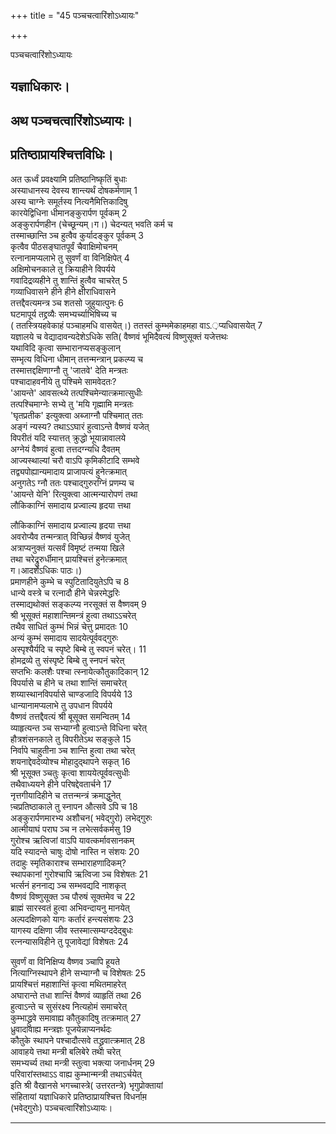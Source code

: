+++
title = "45 पञ्चचत्वारिंशोऽध्यायः"

+++





पञ्चचत्वारिंशोऽध्यायः  




  
  
यज्ञाधिकारः।  
-------------------  
अथ पञ्चचत्वारिंशोऽध्यायः।  
--------------------------  
प्रतिष्ठाप्रायश्चित्तविधिः।  
--------------------------  
  
अत ऊर्ध्वं प्रवक्ष्यामि प्रतिष्ठानिष्कृतिं बुधाः  
अस्याधानस्य देवस्य शान्त्यर्थं दोषकर्मणाम् 1  
अस्य चाग्नेः समूर्तस्य नित्यनैमित्तिकादिषु  
कारयेद्विधिना धीमानङ्कुरार्पण पूर्वकम् 2  
अङ्कुरार्पणहीन (चेच्छून्यम्।ग।) चेदन्यत् भवति कर्म च  
तस्माच्छान्ति ञ्च हुत्वैव कुर्यादङ्कुर पूर्वकम् 3  
कृत्वैव पीठसङ्घातपूर्वं चैवाक्षिमोचनम्  
रत्नानामप्यलाभे तु सुवर्णं वा विनिक्षिपेत् 4  
अक्षिमोचनकाले तु क्रियाहीने विपर्यये  
गवादिद्रव्यहीने तु शान्तिं हुत्वैव चाचरेत् 5  
गव्याधिवासने हीने हीने क्षीराधिवासने  
तत्तद्दैवत्यमन्त्र ञ्च शतसो जुहुयात्पुनः 6  
घटमापूर्य तद्द्रव्यैः समभ्यर्च्याभिषिच्य च  
( ततस्त्रियहवेकाहं पञ्चाहमधि वासयेत्।) ततस्तं कुम्भमेकाहमहा वाऽ.़प्यधिवासयेत् 7  
यज्ञालये च वेद्यादावन्यदेशेऽधिके सति( वैष्णवं भूमिदैवत्यं विष्णुसूक्तं यजेत्तथः  
यथाविदि कृत्वा सम्भारानप्यसङ्कुलान्  
सम्भृत्य विधिना धीमान् तत्तन्मन्त्रान् प्रकल्प्य च  
तस्मात्तद्दक्षिणाग्नौ तु 'जातवे' देति मन्त्रतः  
पश्चादाहवनीये तु पश्चिमे सामवेदतः?  
'आयन्ते' आवसत्थ्ये तत्पश्चिमेन्यात्क्रमात्सुधीः  
तत्पश्चिमाग्नेः सभ्ये तु 'मयि गृह्मामि मन्त्रतः  
'घृतप्रतीक' इत्युक्त्वा अब्जाग्नौ पश्चिमात् ततः  
अङ्गं न्यस्य? तथाऽऽघारं हुत्वाऽन्ते वैष्णवं यजेत्  
विपरीतं यदि स्यात्तत् क्रुद्धो भूयान्नावालये  
अग्नेयं वैष्णवं हुत्वा तत्तदग्न्यधि दैवतम्  
आज्यस्थाल्यां चरौ वाऽपि कृमिकीटादि सम्भवे  
तद्व्यपोह्यान्यमादाय प्राजापत्यं हुनेत्क्रमात्  
अनुगतेऽ ग्नौ ततः पश्चाद्गुरुरग्निं प्रणम्य च  
'आयन्ते येनि' रित्युक्त्वा आत्मन्यारोपणं तथा  
लौकिकाग्निं समादाय प्रज्वाल्य हृदया त्तथा  
  
  
लौकिकाग्निं समादाय प्रज्वाल्य हृदया त्तथा  
अवरोप्यैव तन्मन्त्रात् विच्छिन्नं वैष्णवं युजेत्  
अत्राप्यनुक्तं यत्सर्वं विमृष्टं तन्मया खिले  
तथा चरेद्रुरुर्धीमान् प्रायश्चित्तं हुनेत्क्रमात्  
ग।आदर्शेऽधिकः पाठः।)  
प्रमाणहीने कुम्भे च स्पुटितादियुतेऽपि च 8  
धान्ये वस्त्रे च रत्नादौ हीने चेन्नरमेद्धरिः  
तस्माद्यथोक्तं सङ्कल्प्य नरसूक्तं स वैष्णवम् 9  
श्री भूसूक्तं महाशान्तिमन्त्रं हुत्वा तथाऽऽचरेत्  
तथैव साधितं कुम्भं भिन्नं चेत्तु प्रमादतः 10  
अन्यं कुम्भं समादाय सादयेत्पूर्ववद्गुरुः  
अस्पृश्यैर्यदि च स्पृष्टे बिम्बे तु स्वपनं चरेत्। 11  
होमद्रव्ये तु संस्पृष्टे बिम्बे तु स्नपनं चरेत्  
सप्तभिः कलशैः पश्चा त्स्नायेत्कौतुकादिकान् 12  
विपर्यासे च हीने च तथा शान्तिं समाचरेत्  
शय्यास्थानविपर्यासे चाण्डजादि विपर्यये 13  
धान्यानामप्यलाभे तु उपधान विपर्यये  
वैष्णवं तत्तद्दैवत्यं श्री बूसूक्त समन्वितम् 14  
व्याहृत्यन्त ञ्च सभ्याग्नौ हुत्वाऽन्ते विधिना चरेत्  
हौत्रशंसनकाले तु विपरीतेऽथ सङ्कुले 15  
निर्वापे चाहुतीना ञ्च शान्ति हुत्वा तथा चरेत्  
शयनाद्देवदेव्योश्च मोहादुद्थापने सकृत् 16  
श्री भूसूक्त ञ्चतुः कृत्वा शाययेत्पूर्ववत्सुधीः  
तथैवाध्ययने हीने परिषद्देवतार्चने 17  
नृत्तगीयादिहीने च तत्तन्मन्त्रं क्रमाद्धुनेत्  
प़्चप्रतिष्ठाकाले तु स्नापन औत्सवे ऽपि च 18  
अङ्कुरार्पणमारभ्य अशौचन( भवेद्गुरो) लभेद्गुरुः  
आत्मीयाघं पराघ ञ्च न लभेत्सर्वकर्मसु 19  
गुरोश्च ऋत्विजां वाऽपि यावत्कर्मावसानकम्  
यदि स्यादन्ते चाषुः दोषो नास्ति न संशयः 20  
तदाहुः स्मृतिकाराश्च सम्भाराहणादिकम्?  
स्थापकानां गुरोश्चापि ऋत्विजा ञ्च विशेषतः 21  
भर्त्सनं हननाद्य ञ्च सम्भवद्यदि नाशकृत्  
वैष्णवं विष्णुसूक्त ञ्च पौरुषं सूक्तमेव च 22  
ब्राह्मं सारस्वतं हुत्वा अभिवन्दायनु मानयेत्  
अल्पदक्षिणको यागः कर्तारं हन्त्यसंशयः 23  
यागस्य दक्षिणा जीव स्तस्मात्सम्यग्ददेद्बुधः  
रत्नन्यासविहीने तु पूजावेद्यां विशेषतः 24  
  
  
सुवर्णं वा विनिक्षिप्य वैष्णव ञ्चापि हूयते  
नित्याग्निस्थापने हीने सभ्याग्नौ च विशेषतः 25  
प्रायश्चित्तं महाशान्तिं कृत्वा मथितमाहरेत्  
अघारान्ते तधा शान्तिं वैष्णवं व्याहृतिं तथा 26  
हुत्वाऽन्ते च सुसंरक्ष्य नित्यहोमं समाचरेत्  
कुम्भाद्ध्रुवे समावाह्य कौतुकादिषु तत्क्रमात् 27  
ध्रुवादावाह्य मन्त्रज्ञः पूजयेन्नाप्यनर्थदः  
कौतुके स्थापने पश्चादौत्सवे तद्ध्रुवात्क्रमात् 28  
आवाहये त्तथा मन्त्री बलिबेरे तथा चरेत्  
समभ्यर्च्य तथा मन्त्री स्तुत्वा भक्त्या जनार्धनम् 29  
परिवारांस्तथाऽऽ वाह्य कुम्भान्मन्त्री तथाऽर्चयेत्  
इति श्री वैखानसे भगच्चास्त्रे( उत्तरतन्त्रे) भृगुप्रोक्तायां  
संहितायां यज्ञाधिकारे प्रतिष्ठाप्रायश्चित्त विधर्नाम़  
(भवेद्गुरोः) पञ्चचत्वारिंशोऽध्यायः।  

------------------------------------------------------------------------
